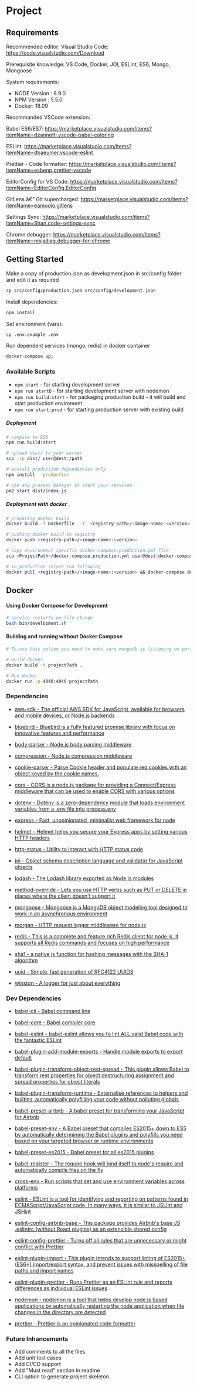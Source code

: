 # Project

## Requirements

Recommended editor:
Visual Studio Code: https://code.visualstudio.com/Download

Prerequisite knowledge:
VS Code, Docker, JOI, ESLint, ES6, Mongo, Mongoose

System requirements:

- NODE Version : 8.9.0
- NPM Version : 5.5.0
- Docker: 18.09

Recommanded VSCode extension:

Babel ES6/ES7: https://marketplace.visualstudio.com/items?itemName=dzannotti.vscode-babel-coloring

ESLint: https://marketplace.visualstudio.com/items?itemName=dbaeumer.vscode-eslint

Prettier - Code formatter: https://marketplace.visualstudio.com/items?itemName=esbenp.prettier-vscode

EditorConfig for VS Code: https://marketplace.visualstudio.com/items?itemName=EditorConfig.EditorConfig

GitLens â€” Git supercharged: https://marketplace.visualstudio.com/items?itemName=eamodio.gitlens

Settings Sync: https://marketplace.visualstudio.com/items?itemName=Shan.code-settings-sync

Chrome debugger: https://marketplace.visualstudio.com/items?itemName=msjsdiag.debugger-for-chrome


## Getting Started


Make a copy of production.json as development.json in src/config folder and edit it as required
```sh
cp src/config/production.json src/config/development.json 
```
Install dependencies:

```sh
npm install
```

Set environment (vars):

```sh
cp .env.example .env
```


Run dependent services (mongo, redis) in docker container
```sh
docker-compose up;
```

### Available Scripts

- `npm start` - for starting development server
- `npm run startD` - for starting development server with nodemon
- `npm run build:start` - for packaging production build - it will build and start production enviroment
- `npm run start:prod` - for starting production server with existing build

##### Deployment

```sh
# compile to ES5
npm run build:start

# upload dist/ to your server
scp -rp dist/ user@dest:/path

# install production dependencies only
npm install --production

# Use any process manager to start your services
pm2 start dist/index.js
```

##### Deployment with docker

```sh
# preparing docker build
docker build -f Dockerfile  -t  <registry-path>/<image-name>:<version> .

# pushing docker build to registry
docker push <registry-path>/<image-name>:<version>

# Copy environment specific docker-compose.production.yml file
scp <ProjectPath>/docker-compose.production.yml user@dest:docker-compose.yml

# In production server run following
docker pull <registry-path>/<image-name>:<version> && docker-compose down && docker-compose up;
```

## Docker

#### Using Docker Compose for Development

```sh
# service restarts on file change
bash bin/development.sh
```

#### Building and running without Docker Compose

```bash
# To use this option you need to make sure mongodb is listening on port 27017

# Build docker
docker build -t projectPath .

# Run docker
docker run -p 4040:4040 projectPath
```

### Dependencies

- [aws-sdk - The official AWS SDK for JavaScript, available for browsers and mobile devices, or Node.js backends](https://www.npmjs.com/package/aws-sdk)

- [bluebird - Bluebird is a fully featured promise library with focus on innovative features and performance](https://www.npmjs.com/package/bluebird)

- [body-parser - Node.js body parsing middleware](https://www.npmjs.com/package/body-parser)

- [compression - Node.js compression middleware](https://www.npmjs.com/package/compression)

- [cookie-parser - Parse Cookie header and populate req.cookies with an object keyed by the cookie names. ](https://www.npmjs.com/package/cookie-parser)

- [cors - CORS is a node.js package for providing a Connect/Express middleware that can be used to enable CORS with various options](https://www.npmjs.com/package/cors)

- [dotenv - Dotenv is a zero-dependency module that loads environment variables from a .env file into process.env](https://www.npmjs.com/package/dotenv)

- [express - Fast, unopinionated, minimalist web framework for node](https://www.npmjs.com/package/express)

- [helmet - Helmet helps you secure your Express apps by setting various HTTP headers](https://www.npmjs.com/package/helmet)

- [http-status - Utility to interact with HTTP status code](https://www.npmjs.com/package/http-status)

- [joi - Object schema description language and validator for JavaScript objects](https://www.npmjs.com/package/joi)

- [lodash - The Lodash library exported as Node.js modules](https://www.npmjs.com/package/lodash)

- [method-override - Lets you use HTTP verbs such as PUT or DELETE in places where the client doesn't support it](https://www.npmjs.com/package/method-override)

- [mongoose - Mongoose is a MongoDB object modeling tool designed to work in an asynchronous environment](https://www.npmjs.com/package/mongoose)

- [morgan - HTTP request logger middleware for node.js](https://www.npmjs.com/package/morgan)

- [redis - This is a complete and feature rich Redis client for node.js. It supports all Redis commands and focuses on high performance](https://www.npmjs.com/package/redis)

- [sha1 - a native js function for hashing messages with the SHA-1 algorithm](https://www.npmjs.com/package/sha1)

- [uuid - Simple, fast generation of RFC4122 UUIDS](https://www.npmjs.com/package/uuid)

- [winston - A logger for just about everything](https://www.npmjs.com/package/winston)

### Dev Dependencies

- [babel-cli - Babel command line](https://www.npmjs.com/package/babel-cli)

- [babel-core - Babel compiler core](https://www.npmjs.com/package/babel-core)

- [babel-eslint - babel-eslint allows you to lint ALL valid Babel code with the fantastic ESLint](https://www.npmjs.com/package/babel-eslint)

- [babel-plugin-add-module-exports - Handle module exports to export default ](https://www.npmjs.com/package/babel-plugin-add-module-exports)

- [babel-plugin-transform-object-rest-spread - This plugin allows Babel to transform rest properties for object destructuring assignment and spread properties for object literals](https://www.npmjs.com/package/babel-plugin-transform-object-rest-spread)

- [babel-plugin-transform-runtime - Externalise references to helpers and builtins, automatically polyfilling your code without polluting globals](https://www.npmjs.com/package/babel-plugin-transform-runtime)

- [babel-preset-airbnb - A babel preset for transforming your JavaScript for Airbnb](https://www.npmjs.com/package/babel-preset-airbnb)

- [babel-preset-env - A Babel preset that compiles ES2015+ down to ES5 by automatically determining the Babel plugins and polyfills you need based on your targeted browser or runtime environments](https://www.npmjs.com/package/babel-preset-env)

- [babel-preset-es2015 - Babel preset for all es2015 plugins](https://www.npmjs.com/package/babel-preset-es2015)

- [babel-register - The require hook will bind itself to node's require and automatically compile files on the fly](https://www.npmjs.com/package/babel-register)

- [cross-env - Run scripts that set and use environment variables across platforms](https://www.npmjs.com/package/cross-env)

- [eslint - ESLint is a tool for identifying and reporting on patterns found in ECMAScript/JavaScript code. In many ways, it is similar to JSLint and JSHint](https://www.npmjs.com/package/eslint)

- [eslint-config-airbnb-base - This package provides Airbnb's base JS .eslintrc (without React plugins) as an extensible shared config](https://www.npmjs.com/package/eslint-config-airbnb-base)

- [eslint-config-prettier - Turns off all rules that are unnecessary or might conflict with Prettier](https://www.npmjs.com/package/eslint-config-prettier)

- [eslint-plugin-import - This plugin intends to support linting of ES2015+ (ES6+) import/export syntax, and prevent issues with misspelling of file paths and import names](https://www.npmjs.com/package/eslint-plugin-import)

- [eslint-plugin-prettier - Runs Prettier as an ESLint rule and reports differences as individual ESLint issues](https://www.npmjs.com/package/eslint-plugin-prettier)

- [nodemon - nodemon is a tool that helps develop node.js based applications by automatically restarting the node application when file changes in the directory are detected](https://www.npmjs.com/package/nodemon)

- [prettier - Prettier is an opinionated code formatter](https://www.npmjs.com/package/prettier)


### Future Inhancements

- Add comments to all the files
- Add unit test cases
- Add CI/CD support
- Add "Must read" section in readme
- CLI option to generate project skeleton
